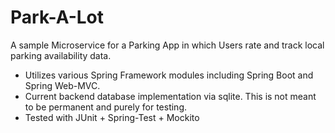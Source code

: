 # Park-A-Lot
A sample Microservice for a Parking App in which Users rate and track local parking availability data.

- Utilizes various Spring Framework modules including Spring Boot and Spring Web-MVC. 
- Current backend database implementation via sqlite. This is not meant to be permanent and purely for testing.
- Tested with JUnit + Spring-Test + Mockito
